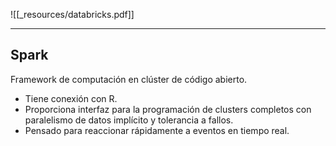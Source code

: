 ![[_resources/databricks.pdf]]

---

## Spark
Framework de computación en clúster de código abierto.

- Tiene conexión con R.
- Proporciona interfaz para la programación de clusters completos con paralelismo de datos implícito y tolerancia a fallos.
- Pensado para reaccionar rápidamente a eventos en tiempo real.